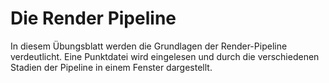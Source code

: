 # Die Render Pipeline

In diesem Übungsblatt werden die Grundlagen der Render-Pipeline verdeutlicht.
Eine Punktdatei wird eingelesen und durch die verschiedenen Stadien der Pipeline in einem Fenster dargestellt.
